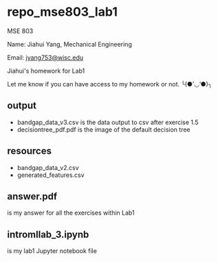 # repo_mse803_lab1

MSE 803 

Name: Jiahui Yang, Mechanical Engineering

Email: jyang753@wisc.edu

Jiahui's homework for Lab1

Let me know if you can have access to my homework or not. ╰(●’◡’●)╮

## output

- bandgap_data_v3.csv is the data output to csv after exercise 1.5
- decisiontree_pdf.pdf is the image of the default decision tree

## resources

- bandgap_data_v2.csv
- generated_features.csv

## answer.pdf

is my answer for all the exercises within Lab1

## intromllab_3.ipynb

is my lab1 Jupyter notebook file

